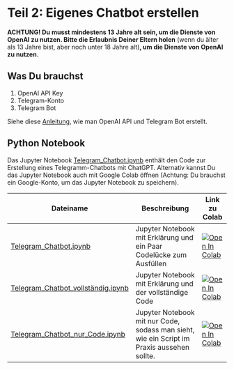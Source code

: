 # Teil 2: Eigenes Chatbot erstellen

**ACHTUNG! Du musst mindestens 13 Jahre alt sein, um die Dienste von OpenAI zu nutzen. Bitte die Erlaubnis Deiner Eltern holen** (wenn du älter als 13 Jahre bist, aber noch unter 18 Jahre alt)**, um die Dienste von OpenAI zu nutzen.**

## Was Du brauchst
1. OpenAI API Key
2. Telegram-Konto
3. Telegram Bot

Siehe diese [Anleitung](girls_day_2023\Teil2_Chatbot\Anleitung_Erstellung_OpenAI_API_und_TelegramBot.pdf), wie man OpenAI API und Telegram Bot erstellt.

## Python Notebook
Das Jupyter Notebook [Telegram_Chatbot.ipynb](D:\TECO\GirlsDay\girls_day_2023\Teil2_Chatbot\Telegram_Chatbot.ipynb) enthält den Code zur Erstellung eines Telegramm-Chatbots mit ChatGPT. Alternativ kannst Du das Jupyter Notebook auch mit Google Colab öffnen (Achtung: Du brauchst ein Google-Konto, um das Jupyter Notebook zu speichern).

| Dateiname | Beschreibung | Link zu Colab |
|-----------|--------------|---------------|
|[Telegram_Chatbot.ipynb](Teil2_Chatbot\Telegram_Chatbot.ipynb) | Jupyter Notebook mit Erklärung und ein Paar Codelücke zum Ausfüllen| <a target="_blank" href="https://colab.research.google.com/github/teco-kit/girls_day_2023/blob/main/Teil2_Chatbot/Telegram_Chatbot.ipynb"><img src="https://colab.research.google.com/assets/colab-badge.svg" alt="Open In Colab"/>|
|[Telegram_Chatbot_vollständig.ipynb](Teil2_Chatbot\Telegram_Chatbot_vollständig.ipynb)| Jupyter Notebook mit Erklärung und der vollständige Code|<a target="_blank" href="https://colab.research.google.com/github/teco-kit/girls_day_2023/blob/main/Teil2_Chatbot/Telegram_Chatbot_vollst%C3%A4ndig.ipynb"><img src="https://colab.research.google.com/assets/colab-badge.svg" alt="Open In Colab"/></a>|
|[Telegram_Chatbot_nur_Code.ipynb](Teil2_Chatbot\Telegram_Chatbot_nur_Code.ipynb)|Jupyter Notebook mit nur Code, sodass man sieht, wie ein Script im Praxis aussehen sollte.|<a target="_blank" href="https://colab.research.google.com/github/teco-kit/girls_day_2023/blob/main/Teil2_Chatbot/Telegram_Chatbot_nur_Code.ipynb"><img src="https://colab.research.google.com/assets/colab-badge.svg" alt="Open In Colab"/></a>|

